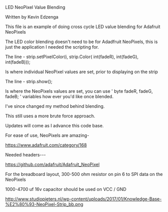 LED NeoPixel Value Blending

Written by Kevin Edzenga
 
  
 
 
    
This file is an example of doing cross cycle LED value blending for Adafruit NeoPixels


The LED color blending doesn't need to be for Adadfruit NeoPixels, this is just the application I needed the scripting for.

The line -   strip.setPixelColor(i, strip.Color(  int(fadeR),   int(fadeG), int(fadeB)));

Is where individual NeoPixel values are set, prior to displaying on the strip


The line -   strip.show();

Is where the NeoPixels values are set, you can use ' byte fadeR, fadeG, fadeB; ' variables how ever you'd like once blended.


I've since changed my method behind blending.

This still uses a more brute force approach.

Updates will come as I advance this code base.


For ease of use, NeoPixels are amazing-

https://www.adafruit.com/category/168
 
Needed headers---

https://github.com/adafruit/Adafruit_NeoPixel


For the breadboard layout, 300-500 ohm resistor on pin 6 to SPI data on the NeoPixels

1000-4700 uf 16v capacitor should be used on VCC / GND

http://www.studiopieters.nl/wp-content/uploads/2017/01/Knowledge-Base-%E2%80%93-NeoPixel-Strip_bb.png 

